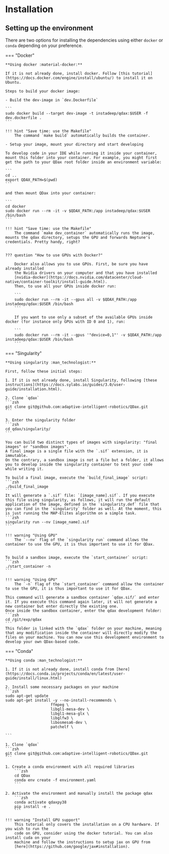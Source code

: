 # Installation

## Setting up the environment
There are two options for installing the dependencies using either `docker` or `conda` depending on your preference.

=== "Docker"

    **Using docker :material-docker:**

    If it is not already done, install docker. Follow [this tutorial](https://docs.docker.com/engine/install/ubuntu/) to install it on Ubuntu.

    Steps to build your docker image:

    - Build the dev-image in `dev.Dockerfile`

    ```
    sudo docker build --target dev-image -t instadeep/qdax:$USER -f dev.dockerfile .
    ```

    !!! hint "Save time: use the Makefile"
        The command `make build` automatically builds the container.

    - Setup your image, mount your directory and start developing

    To develop code in your IDE while running it inside your container, mount this folder into your container. For example, you might first get the path to your QDax root folder inside an environment variable:

    ```
    cd ..
    export QDAX_PATH=$(pwd)
    ```

    and then mount QDax into your container:

    ```
    cd docker
    sudo docker run --rm -it -v $QDAX_PATH:/app instadeep/qdax:$USER /bin/bash
    ```

    !!! hint "Save time: use the Makefile"
        The command `make dev_container` automatically runs the image, mounts the qdax directory, setups the GPU and forwards Neptune's credentials. Pretty handy, right?


    ??? question "How to use GPUs with Docker?"

        Docker also allows you to use GPUs. First, be sure you have already installed
        the Nvidia drivers on your computer and that you have installed
        [nvidia-docker](https://docs.nvidia.com/datacenter/cloud-native/container-toolkit/install-guide.html).
        Then, to use all your GPUs inside docker run:

        ```
        sudo docker run --rm -it --gpus all -v $QDAX_PATH:/app instadeep/qdax:$USER /bin/bash
        ```

        If you want to use only a subset of the available GPUs inside docker (for instance only GPUs with ID 0 and 1), run:

        ```
        sudo docker run --rm -it --gpus '"device=0,1"' -v $QDAX_PATH:/app instadeep/qdax:$USER /bin/bash
        ```

=== "Singularity"

    **Using singularity :man_technologist:**

    First, follow these initial steps:

    1. If it is not already done, install Singularity, following [these instructions](https://docs.sylabs.io/guides/3.0/user-guide/installation.html).
 
    2. Clone `qdax` 
    ```zsh
    git clone git@github.com:adaptive-intelligent-robotics/QDax.git
    ```

    3. Enter the singularity folder
    ```zsh
    cd qdax/singularity/
    ```

    You can build two distinct types of images with singularity: "final images" or "sandbox images".
    A final image is a single file with the `.sif` extension, it is immutable.
    On the contrary, a sandbox image is not a file but a folder, it allows you to develop inside the singularity container to test your code while writing it.
   
    To build a final image, execute the `build_final_image` script:
    ```zsh
    ./build_final_image
    ```
    It will generate a `.sif` file: `[image_name].sif`. If you execute this file using singularity, as follows, it will run the default application of the image, defined in the `singularity.def` file that you can find in the `singularity` folder as well. At the moment, this is just running the MAP-Elites algorithm on a simple task.
    ```zsh
    singularity run --nv [image_name].sif
    ```

    !!! warning "Using GPU"
        The `--nv` flag of the `singularity run` command allows the container to use the GPU, it is thus important to use it for QDax.


    To build a sandbox image, execute the `start_container` script:
    ```zsh
    ./start_container -n
    ```

    !!! warning "Using GPU"
        The `-n` flag of the `start_container` command allow the container to use the GPU, it is thus important to use it for QDax.

    This command will generate a sandbox container `qdax.sif/` and enter it. If you execute this command again later, it will not generate a new container but enter directly the existing one. 
    Once inside the sandbox container, enter the qdax development folder:
    ```zsh
    cd /git/exp/qdax
    ```
    This folder is linked with the `qdax` folder on your machine, meaning that any modification inside the container will directly modify the files on your machine. You can now use this development environment to develop your own QDax-based code.


=== "Conda"

    **Using conda :man_technologist:**

    1. If it is not already done, install conda from [here](https://docs.conda.io/projects/conda/en/latest/user-guide/install/linux.html)

    2. Install some necessary packages on your machine
    ```zsh
    sudo apt-get update
    sudo apt-get install -y --no-install-recommends \
                        ffmpeg \
                        libgl1-mesa-dev \
                        libgl1-mesa-glx \
                        libglfw3 \
                        libosmesa6-dev \
                        patchelf \

    ```

    1. Clone `qdax`
    ```zsh
    git clone git@github.com:adaptive-intelligent-robotics/QDax.git
    ```

    1. Create a conda environment with all required libraries
        ```zsh
        cd QDax
        conda env create -f environment.yaml
        ```

    2. Activate the environment and manually install the package qdax
        ```zsh
        conda activate qdaxpy38
        pip install -e .
        ```

    !!! warning "Install GPU support"
        This tutorial only covers the installation on a CPU hardware. If you wish to run the
        code on GPU, consider using the docker tutorial. You can also install cuda on your
        machine and follow the instructions to setup jax on GPU from
        [here](https://github.com/google/jax#installation).
